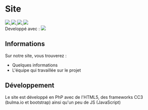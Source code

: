 # Site

<a href="https://www.php.net/" target="_blank">
    <image src="https://img.shields.io/badge/PhP-vX-777BB4.svg?logo=php&longCache=true&style=flat">
</a>
<a href="#">
    <image src="https://img.shields.io/badge/HTML-v5-E34F26.svg?logo=html5&longCache=true&style=flat">
</a>
<a href="#">
    <image src="https://img.shields.io/badge/CSS-v3-1572B6.svg?logo=css3&logoColor=1572B6&longCache=true&style=flat">
</a>
<a href="https://nodejs.org/" target="_blank">
    <image src="https://img.shields.io/badge/node--js-vX-339933.svg?logo=node.js&longCache=true&style=flat">
</a>
<br>
<span>Developpé avec : <a href="https://code.visualstudio.com/" target="_blank"><image src="https://img.shields.io/badge/Visual Studio Code-v1.53.2-007ACC.svg?logo=visual-studio-code&logoColor=007ACC&style=flat"></a></span>

## Informations
Sur notre site, vous trouverez :
* Quelques informations
* L'équipe qui travaillée sur le projet

## Développement
Le site est développé en PhP avec de l'HTML5, des frameworks CC3 (bulma.io et bootstrap) ainsi qu'un peu de JS (JavaScript)
